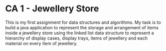 # CA 1 - Jewellery Store 
This is my first assignment for data structures and algorithms.
My task is to build a java application to represent the storage and arrangement of items inside a jewellery store using the linked list data structure to represent a hierarchy of display cases, display trays, items of jewellery and each material on every item of jewellery.
